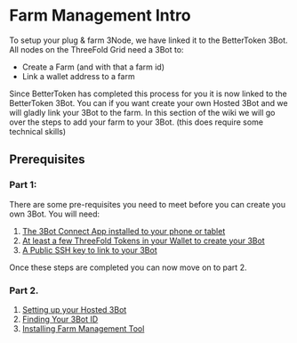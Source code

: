 # Farm Management Intro

To setup your plug & farm 3Node, we have linked it to the BetterToken 3Bot.
All nodes on the ThreeFold Grid need a 3Bot to:

- Create a Farm (and with that a farm id)
- Link a wallet address to a farm

Since BetterToken has completed this process for you it is now linked to the BetterToken 3Bot.
You can if you want create your own Hosted 3Bot and we will gladly link your 3Bot to the farm.
In this section of the wiki we will go over the steps to add your farm to your 3Bot. (this does require some technical skills)

## Prerequisites

### Part 1:
There are some pre-requisites you need to meet before you can create you own 3Bot.
You will need:

1. [The 3Bot Connect App installed to your phone or tablet](get_threefold_connect.md)
2. [At least a few ThreeFold Tokens in your Wallet to create your 3Bot](get_tft_from_bt.md)
3. [A Public SSH key to link to your 3Bot](generate_and_ssh_key.md)

Once these steps are completed you can now move on to part 2.

### Part 2.

1. [Setting up your Hosted 3Bot](getting_a_hosted_3bot.md)
2. [Finding Your 3Bot ID](finding_3bot_id.md)
3. [Installing Farm Management Tool](install_farm_management.md)